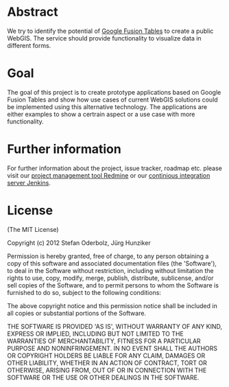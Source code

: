 # Abstract
We try to identify the potential of [Google Fusion Tables](http://www.google.com/fusiontables/) to create a public WebGIS. The service should provide functionality to visualize data in different forms.
 

# Goal
The goal of this project is to create prototype applications based on Google Fusion Tables and show how use cases of current WebGIS solutions could be implemented using this alternative technology. 
The applications are either examples to show a certrain aspect or a use case with more functionality.


# Further information
For further information about the project, issue tracker, roadmap etc. please visit our [project management tool Redmine](http://redmine.rdmr.ch) or our [continious integration server Jenkins](http://jenkins.rdmr.ch:8080).

# License

(The MIT License)

Copyright (c) 2012 Stefan Oderbolz, Jürg Hunziker

Permission is hereby granted, free of charge, to any person obtaining 
a copy of this software and associated documentation files (the
'Software'), to deal in the Software without restriction, including
without limitation the rights to use, copy, modify, merge, publish,
distribute, sublicense, and/or sell copies of the Software, and to
permit persons to whom the Software is furnished to do so, subject to
the following conditions:

The above copyright notice and this permission notice shall be
included in all copies or substantial portions of the Software.

THE SOFTWARE IS PROVIDED 'AS IS', WITHOUT WARRANTY OF ANY KIND,
EXPRESS OR IMPLIED, INCLUDING BUT NOT LIMITED TO THE WARRANTIES OF
MERCHANTABILITY, FITNESS FOR A PARTICULAR PURPOSE AND NONINFRINGEMENT.
IN NO EVENT SHALL THE AUTHORS OR COPYRIGHT HOLDERS BE LIABLE FOR ANY
CLAIM, DAMAGES OR OTHER LIABILITY, WHETHER IN AN ACTION OF CONTRACT,
TORT OR OTHERWISE, ARISING FROM, OUT OF OR IN CONNECTION WITH THE
SOFTWARE OR THE USE OR OTHER DEALINGS IN THE SOFTWARE.
